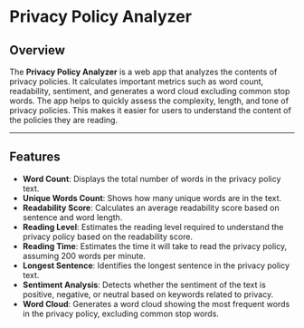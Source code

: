 # Privacy Policy Analyzer

## Overview

The **Privacy Policy Analyzer** is a web app that analyzes the contents of privacy policies. It calculates important metrics such as word count, readability, sentiment, and generates a word cloud excluding common stop words. The app helps to quickly assess the complexity, length, and tone of privacy policies. This makes it easier for users to understand the content of the policies they are reading.

---

## Features

- **Word Count**: Displays the total number of words in the privacy policy text.
- **Unique Words Count**: Shows how many unique words are in the text.
- **Readability Score**: Calculates an average readability score based on sentence and word length.
- **Reading Level**: Estimates the reading level required to understand the privacy policy based on the readability score.
- **Reading Time**: Estimates the time it will take to read the privacy policy, assuming 200 words per minute.
- **Longest Sentence**: Identifies the longest sentence in the privacy policy text.
- **Sentiment Analysis**: Detects whether the sentiment of the text is positive, negative, or neutral based on keywords related to privacy.
- **Word Cloud**: Generates a word cloud showing the most frequent words in the privacy policy, excluding common stop words.
